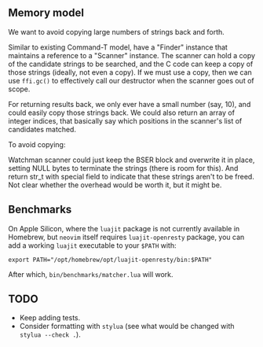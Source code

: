 ## Memory model

We want to avoid copying large numbers of strings back and forth.

Similar to existing Command-T model, have a "Finder" instance that maintains a reference to a "Scanner" instance. The scanner can hold a copy of the candidate strings to be searched, and the C code can keep a copy of those strings (ideally, not even a copy). If we must use a copy, then we can use `ffi.gc()` to effectively call our destructor when the scanner goes out of scope.

For returning results back, we only ever have a small number (say, 10), and could easily copy those strings back. We could also return an array of integer indices, that basically say which positions in the scanner's list of candidates matched.

To avoid copying:

Watchman scanner could just keep the BSER block and overwrite it in place, setting NULL bytes to terminate the strings (there is room for this). And return str_t with special field to indicate that these strings aren't to be freed. Not clear whether the overhead would be worth it, but it might be.

## Benchmarks

On Apple Silicon, where the `luajit` package is not currently available in Homebrew, but `neovim` itself requires `luajit-openresty` package, you can add a working `luajit` executable to your `$PATH` with:

```
export PATH="/opt/homebrew/opt/luajit-openresty/bin:$PATH"
```

After which, `bin/benchmarks/matcher.lua` will work.

## TODO

- Keep adding tests.
- Consider formatting with `stylua` (see what would be changed with `stylua --check .`).
